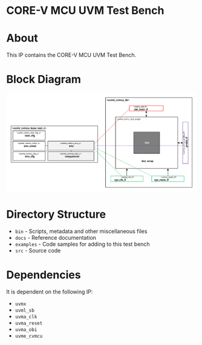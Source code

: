 # CORE-V MCU UVM Test Bench


# About
This IP contains the CORE-V MCU UVM Test Bench.

# Block Diagram
![alt text](./docs/tb_block_diagram.svg "CORE-V MCU UVM Test Bench Block Diagram")

# Directory Structure
* `bin` - Scripts, metadata and other miscellaneous files
* `docs` - Reference documentation
* `examples` - Code samples for adding to this test bench
* `src` - Source code


# Dependencies
It is dependent on the following IP:

* `uvmx`
* `uvml_sb`
* `uvma_clk`
* `uvma_reset`
* `uvma_obi`
* `uvme_cvmcu`
